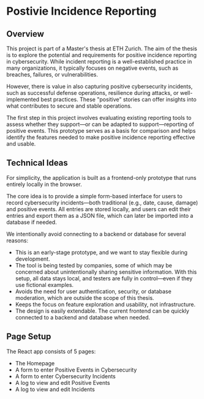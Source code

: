 # Postivie Incidence Reporting

## Overview
This project is part of a Master's thesis at ETH Zurich. The aim of the thesis is to explore the potential and requirements for positive incidence reporting in cybersecurity. While incident reporting is a well-established practice in many organizations, it typically focuses on negative events, such as breaches, failures, or vulnerabilities.

However, there is value in also capturing positive cybersecurity incidents, such as successful defense operations, resilience during attacks, or well-implemented best practices. These "positive" stories can offer insights into what contributes to secure and stable operations.

The first step in this project involves evaluating existing reporting tools to assess whether they support—or can be adapted to support—reporting of positive events. This prototype serves as a basis for comparison and helps identify the features needed to make positive incidence reporting effective and usable.

## Technical Ideas
For simplicity, the application is built as a frontend-only prototype that runs entirely locally in the browser.

The core idea is to provide a simple form-based interface for users to record cybersecurity incidents—both traditional (e.g., date, cause, damage) and positive events. All entries are stored locally, and users can edit their entries and export them as a JSON file, which can later be imported into a database if needed.

We intentionally avoid connecting to a backend or database for several reasons:
- This is an early-stage prototype, and we want to stay flexible during development.
- The tool is being tested by companies, some of which may be concerned about unintentionally sharing sensitive information. With this setup, all data stays local, and testers are fully in control—even if they use fictional examples.
- Avoids the need for user authentication, security, or database moderation, which are outside the scope of this thesis.
- Keeps the focus on feature exploration and usability, not infrastructure.
- The design is easily extendable. The current frontend can be quickly connected to a backend and database when needed.

## Page Setup
The React app consists of 5 pages:
- The Homepage
- A form to enter Positive Events in Cybersecurity
- A form to enter Cybersecurity Incidents
- A log to view and edit Positive Events
- A log to view and edit Incidents